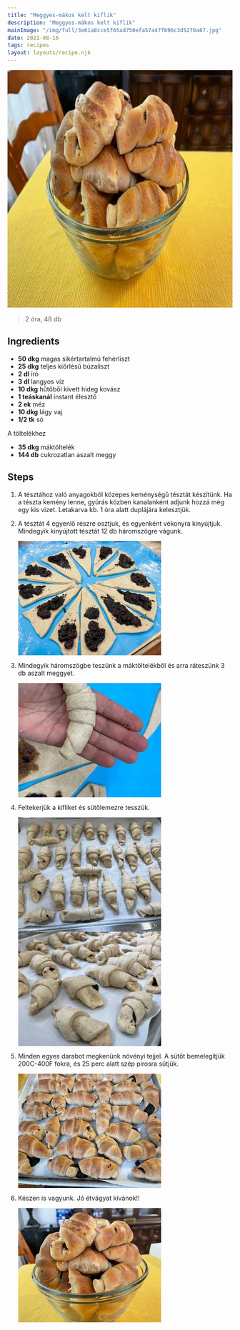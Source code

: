 ```yaml
---
title: "Meggyes-mákos kelt kiflik"
description: "Meggyes-mákos kelt kiflik"
mainImage: "/img/full/3e61a8cce5f65ad750efa57a47f696c3d5270a87.jpg"
date: 2021-08-16
tags: recipes
layout: layouts/recipe.njk
---
```

                            
<p align="center"><a href="https://cookpad.com/hu/receptek/15392579-meggyes-makos-kelt-kiflik" rel="Recipe source page"><img width="751" height="532" src="/img/full/3e61a8cce5f65ad750efa57a47f696c3d5270a87.jpg"/></a></p>

> 2 óra, 48 db 

## Ingredients
* **50 dkg** magas sikértartalmú fehérliszt
* **25 dkg** teljes kiőrlésű búzaliszt
* **2 dl** író
* **3 dl** langyos víz
* **10 dkg** hűtőből kivett hideg kovász
* **1 teáskanál** instant élesztő
* **2 ek** méz
* **10 dkg** lágy vaj
* **1/2 tk** só

A töltelékhez
* **35 dkg** máktöltelék
* **144 db** cukrozatlan aszalt meggy

## Steps

1. A tésztához való anyagokból közepes keménységű tésztát készítünk. Ha a tészta kemény lenne, gyúrás közben kanalanként adjunk hozzá még egy kis vizet. Letakarva kb. 1 óra alatt duplájára kelesztjük.
 
    <div style="clear: both"/>

2. A tésztát 4 egyenlő részre osztjuk, és egyenként vékonyra kinyújtjuk. Mindegyik kinyújtott tésztát 12 db háromszögre vágunk.
 
    <p><img width="320" height="256" align="left" src="/img/full/4d6df2a6c9ccf106cbb36512d8ad1fc39f542f56.jpg"/></p><div style="clear: both"/>

3. Mindegyik háromszögbe teszünk a máktöltelékből és arra ráteszünk 3 db aszalt meggyet.
 
    <p><img width="320" height="256" align="left" src="/img/full/0bffdd7d417d21c87c4ee292fc3966ef5a0acc70.jpg"/></p><div style="clear: both"/>

4. Feltekerjük a kifliket és sütőlemezre tesszük.
 
    <p><img width="320" height="256" align="left" src="/img/full/bcfb7428705714330cb23010762a57392896c7ea.jpg"/></p><p><img width="320" height="256" align="left" src="/img/full/8444320b0605f9748ac4efd30e167fe759f3561b.jpg"/></p><div style="clear: both"/>

5. Minden egyes darabot megkenünk növényi tejjel. A sütőt bemelegítjük 200C-400F fokra, és 25 perc alatt szép pirosra sütjük.
 
    <p><img width="320" height="256" align="left" src="/img/full/9867f5d33b621689873e9241f4c755e85dc4341f.jpg"/></p><div style="clear: both"/>

6. Készen is vagyunk. Jó étvágyat kívánok!!
 
    <p><img width="320" height="256" align="left" src="/img/full/acc0e924dbcdfd3da6c8d6d5a785c4b54eb81cc8.jpg"/></p><div style="clear: both"/>

